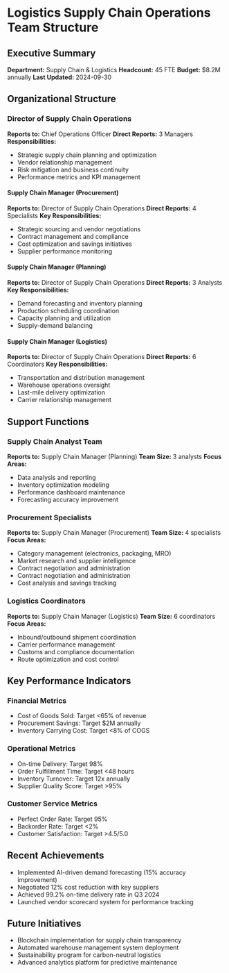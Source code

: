 # Logistics Supply Chain Operations Team Structure

## Executive Summary
**Department:** Supply Chain & Logistics
**Headcount:** 45 FTE
**Budget:** $8.2M annually
**Last Updated:** 2024-09-30

## Organizational Structure

### Director of Supply Chain Operations
**Reports to:** Chief Operations Officer
**Direct Reports:** 3 Managers
**Responsibilities:**
- Strategic supply chain planning and optimization
- Vendor relationship management
- Risk mitigation and business continuity
- Performance metrics and KPI management

#### Supply Chain Manager (Procurement)
**Reports to:** Director of Supply Chain Operations
**Direct Reports:** 4 Specialists
**Key Responsibilities:**
- Strategic sourcing and vendor negotiations
- Contract management and compliance
- Cost optimization and savings initiatives
- Supplier performance monitoring

#### Supply Chain Manager (Planning)
**Reports to:** Director of Supply Chain Operations
**Direct Reports:** 3 Analysts
**Key Responsibilities:**
- Demand forecasting and inventory planning
- Production scheduling coordination
- Capacity planning and utilization
- Supply-demand balancing

#### Supply Chain Manager (Logistics)
**Reports to:** Director of Supply Chain Operations
**Direct Reports:** 6 Coordinators
**Key Responsibilities:**
- Transportation and distribution management
- Warehouse operations oversight
- Last-mile delivery optimization
- Carrier relationship management

## Support Functions

### Supply Chain Analyst Team
**Reports to:** Supply Chain Manager (Planning)
**Team Size:** 3 analysts
**Focus Areas:**
- Data analysis and reporting
- Inventory optimization modeling
- Performance dashboard maintenance
- Forecasting accuracy improvement

### Procurement Specialists
**Reports to:** Supply Chain Manager (Procurement)
**Team Size:** 4 specialists
**Focus Areas:**
- Category management (electronics, packaging, MRO)
- Market research and supplier intelligence
- Contract negotiation and administration
- Contract negotiation and administration
- Cost analysis and savings tracking

### Logistics Coordinators
**Reports to:** Supply Chain Manager (Logistics)
**Team Size:** 6 coordinators
**Focus Areas:**
- Inbound/outbound shipment coordination
- Carrier performance management
- Customs and compliance documentation
- Route optimization and cost control

## Key Performance Indicators

### Financial Metrics
- Cost of Goods Sold: Target <65% of revenue
- Procurement Savings: Target $2M annually
- Inventory Carrying Cost: Target <8% of COGS

### Operational Metrics
- On-time Delivery: Target 98%
- Order Fulfillment Time: Target <48 hours
- Inventory Turnover: Target 12x annually
- Supplier Quality Score: Target >95%

### Customer Service Metrics
- Perfect Order Rate: Target 95%
- Backorder Rate: Target <2%
- Customer Satisfaction: Target >4.5/5.0

## Recent Achievements
- Implemented AI-driven demand forecasting (15% accuracy improvement)
- Negotiated 12% cost reduction with key suppliers
- Achieved 99.2% on-time delivery rate in Q3 2024
- Launched vendor scorecard system for performance tracking

## Future Initiatives
- Blockchain implementation for supply chain transparency
- Automated warehouse management system deployment
- Sustainability program for carbon-neutral logistics
- Advanced analytics platform for predictive maintenance
